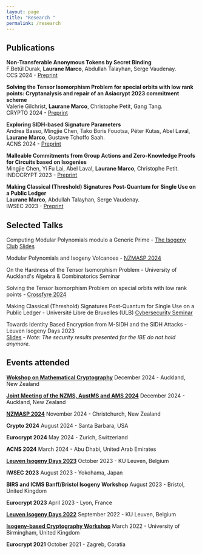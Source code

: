 ```yaml
---
layout: page
title: "Research "
permalink: /research
---
```

## Publications

**Non-Transferable Anonymous Tokens by Secret Binding** <br>
F.Betül Durak, **Laurane Marco**, Abdullah Talayhan, Serge Vaudenay. <br>
CCS 2024 - [Preprint](https://eprint.iacr.org/2024/711)

**Solving the Tensor Isomorphism Problem for special orbits with low rank points: Cryptanalysis and repair of an Asiacrypt 2023 commitment scheme** <br>
Valerie Gilchrist, **Laurane Marco**, Christophe Petit, Gang Tang. <br>
CRYPTO 2024 - [Preprint](https://eprint.iacr.org/2024/337.pdf)

**Exploring SIDH-based Signature Parameters** <br>
Andrea Basso, Mingjie Chen, Tako Boris Fouotsa, Péter Kutas, Abel Laval, **Laurane Marco**, Gustave Tchoffo Saah. <br>
ACNS 2024 - [Preprint](https://eprint.iacr.org/2023/1906.pdf)

**Malleable Commitments from Group Actions and Zero-Knowledge Proofs for Circuits based on Isogenies**<br>
Mingjie Chen, Yi Fu Lai, Abel Laval, **Laurane Marco**, Christophe Petit. <br>
INDOCRYPT 2023 - [Preprint](https://eprint.iacr.org/2023/1710.pdf)

**Making Classical (Threshold) Signatures Post-Quantum for Single Use on a Public Ledger** <br>
 **Laurane Marco**, Abdullah Talayhan, Serge Vaudenay. <br>
IWSEC 2023 - [Preprint](https://eprint.iacr.org/2023/420.pdf)

## Selected Talks 

Computing Modular Polynomials modulo a Generic Prime - [The Isogeny Club](https://isogeny.club) [Slides](https://isogeny.club/season-6/6-2-laurane/slides.pdf)

Modular Polynomials and Isogeny Volcanoes - [NZMASP 2024](https://nzmasp.org.nz) 

On the Hardness of the Tensor Isomorphism Problem - University of Auckland's Algebra & Combinatorics Seminar

Solving the Tensor Isomorphism Problem on special orbits with low rank points - [Crossfyre 2024](https://sites.google.com/view/crossfyre24/program?authuser=0)

Making Classical (Threshold) Signatures Post-Quantum for Single Use on a Public Ledger - Université Libre de Bruxelles (ULB) [Cybersecurity Seminar](https://cybersecurity.ulb.ac.be/2023/10/18/making-classical-threshold-signatures-post-quantum-for-single-use-on-a-public-ledger/)

Towards Identity Based Encryption from M-SIDH and the SIDH Attacks - Leuven Isogeny Days 2023 <br>
[Slides](https://www.esat.kuleuven.be/cosic/projects/isocrypt/wp-content/uploads/sites/4/2023/10/lid4-marco.pdf) - *Note: The security results presented for the IBE do not hold anymore.*

## Events attended
**[Wokshop on Mathematical Cryptography](https://sites.google.com/vt.edu/mathematical-cryptography-work/)**
December 2024 - Auckland, New Zealand

**[Joint Meeting of the NZMS, AustMS and AMS 2024](https://ms-meet-2024.blogs.auckland.ac.nz)**
December 2024 - Auckland, New Zealand

**[NZMASP 2024](https://nzmasp.org.nz)**
November 2024 - Christchurch, New Zealand

**Crypto 2024**
August 2024 - Santa Barbara, USA

**Eurocrypt 2024**
May 2024 - Zurich, Switzerland

**ACNS 2024**
March 2024 - Abu Dhabi, United Arab Emirates

**[Leuven Isogeny Days 2023](https://www.esat.kuleuven.be/cosic/projects/isocrypt/lid4/)**
October 2023 - KU Leuven, Belgium

**IWSEC 2023**
August 2023 - Yokohama, Japan 

**BIRS and ICMS Banff/Bristol Isogeny Workshop**
August 2023 - Bristol, United Kingdom 

**Eurocrypt 2023**
April 2023 - Lyon, France

**[Leuven Isogeny Days 2022](https://www.esat.kuleuven.be/cosic/projects/isocrypt/lid3/)**
September 2022 - KU Leuven, Belgium

**[Isogeny-based Cryptography Workshop](https://sites.google.com/view/isogeny-workshop-2022/)** 
March 2022 - University of Birmingham, United Kingdom 

**Eurocrypt 2021** 
October 2021 - Zagreb, Coratia
